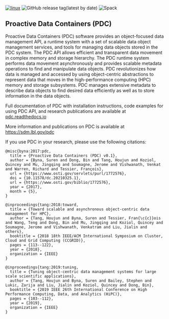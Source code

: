 [![linux](https://github.com/hpc-io/pdc/actions/workflows/linux.yml/badge.svg?branch=stable)](https://github.com/hpc-io/pdc/actions/workflows/linux.yml)
![GitHub release tag(latest by date)](https://img.shields.io/github/v/tag/hpc-io/pdc)
![Spack](https://img.shields.io/spack/v/pdc)

## Proactive Data Containers (PDC)
Proactive Data Containers (PDC) software provides an object-focused data management API, a runtime system with a set of scalable data object management services, and tools for managing data objects stored in the PDC system. The PDC API allows efficient and transparent data movement in complex memory and storage hierarchy. The PDC runtime system performs data movement asynchronously and provides scalable metadata operations to find and manipulate data objects. PDC revolutionizes how data is managed and accessed by using object-centric abstractions to represent data that moves in the high-performance computing (HPC) memory and storage subsystems. PDC manages extensive metadata to describe data objects to find desired data efficiently as well as to store information in the data objects.

Full documentation of PDC with installation instructions, code examples for using PDC API, and research publications are available at [pdc.readthedocs.io](https://pdc.readthedocs.io)

More information and publications on PDC is available at https://sdm.lbl.gov/pdc

If you use PDC in your research, please use the following citations:

```
@misc{byna:2017:pdc,
  title = {Proactive Data Containers (PDC) v0.1},
  author = {Byna, Suren and Dong, Bin and Tang, Houjun and Koziol, Quincey and Mu, Jingqing and Soumagne, Jerome and Vishwanath, Venkat and Warren, Richard and Tessier, François},
  url = {https://www.osti.gov/servlets/purl/1772576},
  doi = {10.11578/dc.20210325.1},
  url = {https://www.osti.gov/biblio/1772576},
  year = {2017},
  month = {5},
}

@inproceedings{tang:2018:toward,
  title = {Toward scalable and asynchronous object-centric data management for HPC},
  author = {Tang, Houjun and Byna, Suren and Tessier, Fran{\c{c}}ois and Wang, Teng and Dong, Bin and Mu, Jingqing and Koziol, Quincey and Soumagne, Jerome and Vishwanath, Venkatram and Liu, Jialin and others},
  booktitle = {2018 18th IEEE/ACM International Symposium on Cluster, Cloud and Grid Computing (CCGRID)},
  pages = {113--122},
  year = {2018},
  organization = {IEEE}
}

@inproceedings{tang:2019:tuning,
  title = {Tuning object-centric data management systems for large scale scientific applications},
  author = {Tang, Houjun and Byna, Suren and Bailey, Stephen and Lukic, Zarija and Liu, Jialin and Koziol, Quincey and Dong, Bin},
  booktitle = {2019 IEEE 26th International Conference on High Performance Computing, Data, and Analytics (HiPC)},
  pages = {103--112},
  year = {2019},
  organization = {IEEE}
}
```